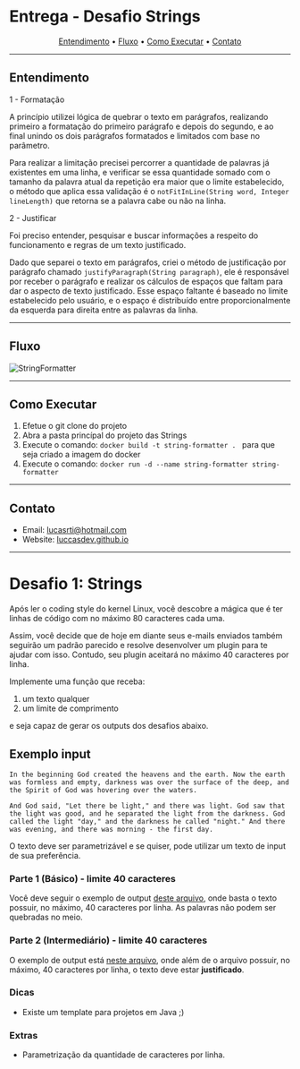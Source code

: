 # Entrega - Desafio Strings

<p align="center">
  <a href="#entendimento">Entendimento</a> •
  <a href="#fluxo">Fluxo</a> •
  <a href="#como-executar">Como Executar</a> •
  <a href="#contato">Contato</a>
</p>

---

## Entendimento

1 - Formatação

A princípio utilizei lógica de quebrar o texto em parágrafos, realizando primeiro a formatação do primeiro parágrafo e depois do segundo, e ao final unindo os dois parágrafos formatados e limitados com base no parâmetro.

Para realizar a limitação precisei percorrer a quantidade de palavras já existentes em uma linha, e verificar se essa quantidade somado com o tamanho da palavra atual da repetição era maior que o limite estabelecido, o método que aplica essa validação é o ``` notFitInLine(String word, Integer lineLength) ``` que retorna se a palavra cabe ou não na linha.

2 - Justificar


Foi preciso entender, pesquisar e buscar informações a respeito do funcionamento e regras de um texto justificado.

Dado que separei o texto em parágrafos, criei o método de justificação por parágrafo chamado ```justifyParagraph(String paragraph)```, ele é responsável por receber o parágrafo e realizar os cálculos de espaços que faltam para dar o aspecto de texto justificado. Esse espaço faltante é baseado no limite estabelecido pelo usuário, e o espaço é distribuído entre proporcionalmente da esquerda para direita entre as palavras da linha.

---

## Fluxo

![StringFormatter](https://i.imgur.com/jIAtXZz.png)

---

## Como Executar

1. Efetue o git clone do projeto
2. Abra a pasta princípal do projeto das Strings
3. Execute o comando: ```docker build -t string-formatter . ``` para que seja criado a imagem do docker
4. Execute o comando: ```docker run -d --name string-formatter string-formatter ```

---

## Contato
- Email: lucasrti@hotmail.com
- Website: [luccasdev.github.io](https://luccasdev.github.io/)

---

# Desafio 1: Strings

Após ler o coding style do kernel Linux, você descobre a mágica que é
ter linhas de código com no máximo 80 caracteres cada uma.

Assim, você decide que de hoje em diante seus e-mails enviados também
seguirão um padrão parecido e resolve desenvolver um plugin para te ajudar
com isso. Contudo, seu plugin aceitará no máximo 40 caracteres por linha.

Implemente uma função que receba:
1. um texto qualquer
2. um limite de comprimento

e seja capaz de gerar os outputs dos desafios abaixo.

## Exemplo input

`In the beginning God created the heavens and the earth. Now the earth was formless and empty, darkness was over the surface of the deep, and the Spirit of God was hovering over the waters.`

`And God said, "Let there be light," and there was light. God saw that the light was good, and he separated the light from the darkness. God called the light "day," and the darkness he called "night." And there was evening, and there was morning - the first day.`

O texto deve ser parametrizável e se quiser, pode utilizar um texto de input de sua preferência.

### Parte 1 (Básico) - limite 40 caracteres
Você deve seguir o exemplo de output [deste arquivo](https://github.com/idwall/desafios/blob/master/strings/output_parte1.txt), onde basta o texto possuir, no máximo, 40 caracteres por linha. As palavras não podem ser quebradas no meio.

### Parte 2 (Intermediário) - limite 40 caracteres
O exemplo de output está [neste arquivo](https://github.com/idwall/desafios/blob/master/strings/output-parte2.txt), onde além de o arquivo possuir, no máximo, 40 caracteres por linha, o texto deve estar **justificado**.

### Dicas
- Existe um template para projetos em Java ;)

### Extras

- Parametrização da quantidade de caracteres por linha.
